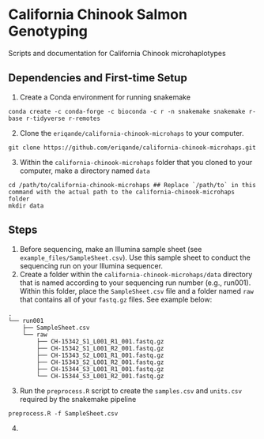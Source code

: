 # California Chinook Salmon Genotyping
Scripts and documentation for California Chinook microhaplotypes

## Dependencies and First-time Setup
1. Create a Conda environment for running snakemake
```
conda create -c conda-forge -c bioconda -c r -n snakemake snakemake r-base r-tidyverse r-remotes
```

2. Clone the `eriqande/california-chinook-microhaps` to your computer. 
```
git clone https://github.com/eriqande/california-chinook-microhaps.git
```

3. Within the `california-chinook-microhaps` folder that you cloned to your computer, make a directory named `data`
```
cd /path/to/california-chinook-microhaps ## Replace `/path/to` in this command with the actual path to the california-chinook-microhaps folder
mkdir data
```


## Steps

1. Before sequencing, make an Illumina sample sheet (see `example_files/SampleSheet.csv`). Use this sample sheet to conduct the sequencing run on your Illumina sequencer.
2. Create a folder within the `california-chinook-microhaps/data` directory that is named according to your sequencing run number (e.g., run001). Within this folder, place the `SampleSheet.csv` file and a folder named `raw` that contains all of your `fastq.gz` files. See example below:

```
.
└── run001
    ├── SampleSheet.csv
    └── raw
        ├── CH-15342_S1_L001_R1_001.fastq.gz
        ├── CH-15342_S1_L001_R2_001.fastq.gz
        ├── CH-15343_S2_L001_R1_001.fastq.gz
        ├── CH-15343_S2_L001_R2_001.fastq.gz
        ├── CH-15344_S3_L001_R1_001.fastq.gz
        └── CH-15344_S3_L001_R2_001.fastq.gz
```

3. Run the `preprocess.R` script to create the `samples.csv` and `units.csv` required by the snakemake pipeline
```
preprocess.R -f SampleSheet.csv
```

4. 
